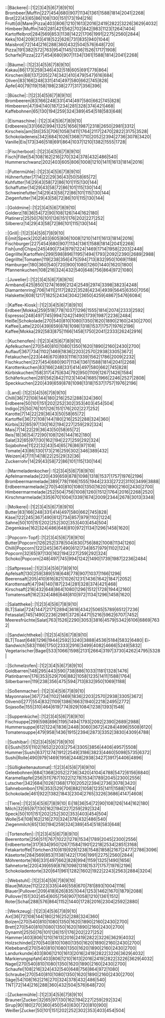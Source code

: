 ::|Bäckerei|::|1|2|3|4|5|6|7|8|9|10|
Brombeer|Muffin|227|454|680|907|1134|1361|1588|1814|2041|2268|
Brot|22|43|65|86|108|130|151|173|194|216|
Frutti|di|Mare|Pizza|403|806|1210|1613|2016|2419|2822|3226|3629|4032|
Himbeer|Muffin|140|281|421|562|702|842|983|1123|1264|1404|
Kartoffelbrot|284|569|853|1138|1422|1706|1991|2275|2560|2844|
Keks|104|209|313|418|522|626|731|835|940|1044|
Maisbrot|72|144|216|288|360|432|504|576|648|720|
Pizza|191|382|572|763|954|1145|1336|1526|1717|1908|
Scharfe|Pizza|227|454|680|907|1134|1361|1588|1814|2041|2268|


::|Bäume|::|1|2|3|4|5|6|7|8|9|10|
Kakau|86|173|259|346|432|518|605|691|778|864|
Kirschen|68|137|205|274|342|410|479|547|616|684|
Oliven|83|166|248|331|414|497|580|662|745|828|
Äpfel|40|79|119|158|198|238|277|317|356|396|


::|Büsche|::|1|2|3|4|5|6|7|8|9|10|
Brombeeren|83|166|248|331|414|497|580|662|745|828|
Himbeeren|47|94|140|187|234|281|328|374|421|468|
Kaffebohnen|65|130|194|259|324|389|454|518|583|648|


::|Eismaschine|::|1|2|3|4|5|6|7|8|9|10|
Erdbeereis|331|662|994|1325|1656|1987|2318|2650|2981|3312|
Kirscheis|am|Stil|353|706|1058|1411|1764|2117|2470|2822|3175|3528|
Schokoladeneis|342|684|1026|1368|1710|2052|2394|2736|3078|3420|
Vanille|Eis|173|346|518|691|864|1037|1210|1382|1555|1728|


::|Fischerboot|::|1|2|3|4|5|6|7|8|9|10|
Fisch|Fillet|54|108|162|216|270|324|378|432|486|540|
Hummerschwanz|202|403|605|806|1008|1210|1411|1613|1814|2016|


::|Futtermühle|::|1|2|3|4|5|6|7|8|9|10|
Hühnerfutter|7|14|22|29|36|43|50|58|65|72|
Kuhfutter|14|29|43|58|72|86|101|115|130|144|
Schaffutter|14|29|43|58|72|86|101|115|130|144|
Schweinefutter|14|29|43|58|72|86|101|115|130|144|
Ziegenfutter|14|29|43|58|72|86|101|115|130|144|


::|Goldmine|::|1|2|3|4|5|6|7|8|9|10|
Golderz|18|36|54|72|90|108|126|144|162|180|
Platinerz|25|50|76|101|126|151|176|202|227|252|
Silbererz|14|29|43|58|72|86|101|115|130|144|


::|Grill|::|1|2|3|4|5|6|7|8|9|10|
Ei|mit|Speck|202|403|605|806|1008|1210|1411|1613|1814|2016|
Fischburger|227|454|680|907|1134|1361|1588|1814|2041|2268|
Fish|und|Chips|245|490|734|979|1224|1469|1714|1958|2203|2448|
Gegrillte|Kartoffeln|299|598|896|1195|1494|1793|2092|2390|2689|2988|
Gegrillte|Tomaten|119|238|356|475|594|713|832|950|1069|1188|
Hamburger|180|360|540|720|900|1080|1260|1440|1620|1800|
Pfannenkuchen|108|216|324|432|540|648|756|864|972|1080|


::|Juwelier|::|1|2|3|4|5|6|7|8|9|10|
Armband|425|850|1274|1699|2124|2549|2974|3398|3823|4248|
Diamantenring|706|1411|2117|2822|3528|4234|4939|5645|6350|7056|
Halskette|608|1217|1825|2434|3042|3650|4259|4867|5476|6084|


::|Kaffee-Kiosk|::|1|2|3|4|5|6|7|8|9|10|
Erdbeer|Mokka|259|518|778|1037|1296|1555|1814|2074|2333|2592|
Espresso|248|497|745|994|1242|1490|1739|1987|2236|2484|
Heiße|Schokolade|270|540|810|1080|1350|1620|1890|2160|2430|2700|
Kaffee|Latte|220|439|659|878|1098|1318|1537|1757|1976|2196|
Kaffee|Mokka|292|583|875|1166|1458|1750|2041|2333|2624|2916|


::|Kuchenofen|::|1|2|3|4|5|6|7|8|9|10|
Apfelkuchen|270|540|810|1080|1350|1620|1890|2160|2430|2700|
Auflauf|367|734|1102|1469|1836|2203|2570|2938|3305|3672|
Fetakuchen|223|446|670|893|1116|1339|1562|1786|2009|2232|
Fischkuchen|227|454|680|907|1134|1361|1588|1814|2041|2268|
Karottenkuchen|83|166|248|331|414|497|580|662|745|828|
Kürbiskuchen|158|317|475|634|792|950|1109|1267|1426|1584|
Schäferkuchen|281|562|842|1123|1404|1685|1966|2246|2527|2808|
Speckkuchen|220|439|659|878|1098|1318|1537|1757|1976|2196|


::|Land|::|1|2|3|4|5|6|7|8|9|10|
Chilli|36|72|108|144|180|216|252|288|324|360|
Erdbeere|50|101|151|202|252|302|353|403|454|504|
Indigo|25|50|76|101|126|151|176|202|227|252|
Karotte|7|14|22|29|36|43|50|58|65|72|
Kartoffel|36|72|108|144|180|216|252|288|324|360|
Kürbis|32|65|97|130|162|194|227|259|292|324|
Mais|7|14|22|29|36|43|50|58|65|72|
Reis|18|36|54|72|90|108|126|144|162|180|
Salat|32|65|97|130|162|194|227|259|292|324|
Sojabohne|11|22|32|43|54|65|76|86|97|108|
Tomate|43|86|130|173|216|259|302|346|389|432|
Weizen|4|7|11|14|18|22|25|29|32|36|
Zuckerrohr|14|29|43|58|72|86|101|115|130|144|


::|Marmeladenkocher|::1|2|3|4|5|6|7|8|9|10|
Apfelmarmelade|220|439|659|878|1098|1318|1537|1757|1976|2196|
Brombeermarmelade|389|778|1166|1555|1944|2333|2722|3110|3499|3888|
Erdbeermarmelade|270|540|810|1080|1350|1620|1890|2160|2430|2700|
Himbeermarmelade|252|504|756|1008|1260|1512|1764|2016|2268|2520|
Kirschmarmelade|335|670|1004|1339|1674|2009|2344|2678|3013|3348|


::|Molkerei|::|1|2|3|4|5|6|7|8|9|10|
Butter|83|166|248|331|414|497|580|662|745|828|
Käse|122|245|367|490|612|734|857|979|1102|1224|
Sahne|50|101|151|202|252|302|353|403|454|504|
Ziegenkäse|162|324|486|648|810|972|1134|1296|1458|1620|


::|Popcorn-Topf|::|1|2|3|4|5|6|7|8|9|10|
Butter|Popcorn|126|252|378|504|630|756|882|1008|1134|1260|
Chilli|Popcorn|122|245|367|490|612|734|857|979|1102|1224|
Popcorn|32|65|97|130|162|194|227|259|292|324|
Schoko|Popcorn|248|497|745|994|1242|1490|1739|1987|2236|2484|


::|Saftpresse|::|1|2|3|4|5|6|7|8|9|10|
Apfelsaft|130|259|389|518|648|778|907|1037|1166|1296|
Beerensaft|205|410|616|821|1026|1231|1436|1642|1847|2052|
Karottensaft|47|94|140|187|234|281|328|374|421|468|
Kirschsaft|216|432|648|864|1080|1296|1512|1728|1944|2160|
Tomatensaft|162|324|486|648|810|972|1134|1296|1458|1620|


::|Salattheke|::|1|2|3|4|5|6|7|8|9|10|
BLT|Salat|724|1447|2171|2894|3618|4342|5065|5789|6512|7236|
Fetasalat|745|1490|2236|2981|3726|4471|5216|5962|6707|7452|
Meeresfrüchte|Salat|763|1526|2290|3053|3816|4579|5342|6106|6869|7632|


::|Sandwichtheke|::|1|2|3|4|5|6|7|8|9|10|
BLT|Toast|648|1296|1944|2592|3240|3888|4536|5184|5832|6480|
Ei-Sandwich|583|1166|1750|2333|2916|3499|4082|4666|5249|5832|
Vegetarischer|Bagel|533|1066|1598|2131|2664|3197|3730|4262|4795|5328|


::|Schmelzofen|::|1|2|3|4|5|6|7|8|9|10|
Goldbarren|148|295|443|590|738|886|1033|1181|1328|1476|
Platinbarren|176|353|529|706|882|1058|1235|1411|1588|1764|
Silberbarren|119|238|356|475|594|713|832|950|1069|1188|


::|Soßenmacher|::|1|2|3|4|5|6|7|8|9|10|
Mayonnaise|367|734|1102|1469|1836|2203|2570|2938|3305|3672|
Olivenöl|277|554|832|1109|1386|1663|1940|2218|2495|2772|
Sojasoße|155|310|464|619|774|929|1084|1238|1393|1548|


::|Suppenküche|::|1|2|3|4|5|6|7|8|9|10|
Fischsuppe|299|598|896|1195|1494|1793|2092|2390|2689|2988|
Hummersuppe|612|1224|1836|2448|3060|3672|4284|4896|5508|6120|
Tomatensuppe|479|958|1436|1915|2394|2873|3352|3830|4309|4788|


::|Sushibar|::|1|2|3|4|5|6|7|8|9|10|
Ei|Sushi|551|1102|1652|2203|2754|3305|3856|4406|4957|5508|
Hummer|Sushi|637|1274|1912|2549|3186|3823|4460|5098|5735|6372|
Sushi|Rolle|490|979|1469|1958|2448|2938|3427|3917|4406|4896|


::|Süßigkeitenautomat|::1|2|3|4|5|6|7|8|9|10|
Geleebohnen|684|1368|2052|2736|3420|4104|4788|5472|6156|6840|
Karamellapfel|256|511|767|1022|1278|1534|1789|2045|2300|2556|
Lutscher|342|684|1026|1368|1710|2052|2394|2736|3078|3420|
Sahnebombon|176|353|529|706|882|1058|1235|1411|1588|1764|
Schokolade|461|922|1382|1843|2304|2765|3226|3686|4147|4608|


::|Tiere|::|1|2|3|4|5|6|7|8|9|10|
Ei|18|36|54|72|90|108|126|144|162|180|
Milch|32|65|97|130|162|194|227|259|292|324|
Speck|50|101|151|202|252|302|353|403|454|504|
Wolle|54|108|162|216|270|324|378|432|486|540|
Ziegenmilch|65|130|194|259|324|389|454|518|583|648|


::|Tortenofen|::|1|2|3|4|5|6|7|8|9|10|
Beerentorte|256|511|767|1022|1278|1534|1789|2045|2300|2556|
Erdbeertorte|317|634|950|1267|1584|1901|2218|2534|2851|3168|
Fetakartoffel|Törtchen310|619|929|1238|1548|1858|2167|2477|2786|3096|
Käsetorte|284|569|853|1138|1422|1706|1991|2275|2560|2844|
Möhrentorte|166|331|497|662|828|994|1159|1325|1490|1656|
Sahnetorte|220|439|659|878|1098|1318|1537|1757|1976|2196|
Schokoladentorte|320|641|961|1282|1602|1922|2243|2563|2884|3204|


::|Webstuhl|::|1|2|3|4|5|6|7|8|9|10|
Blaue|Mütze|112|223|335|446|558|670|781|893|1004|1116|
Blauer|Pullover|209|418|626|835|1044|1253|1462|1670|1879|2088|
Pullover|151|302|454|605|756|907|1058|1210|1361|1512|
Roter|Schal|288|576|864|1152|1440|1728|2016|2304|2592|2880|


::|Werkzeug|::|1|2|3|4|5|6|7|8|9|10|
Axt|36|72|108|144|180|216|252|288|324|360|
Bolzen|270|540|810|1080|1350|1620|1890|2160|2430|2700|
Brett|270|540|810|1080|1350|1620|1890|2160|2430|2700|
Dynamit|25|50|76|101|126|151|176|202|227|252|
Hammer|403|806|1210|1613|2016|2419|2822|3226|3629|4032|
Holzschindel|270|540|810|1080|1350|1620|1890|2160|2430|2700|
Klebeband|270|540|810|1080|1350|1620|1890|2160|2430|2700|
Landurkunde|403|806|1210|1613|2016|2419|2822|3226|3629|4032|
Markierungspfahl|403|806|1210|1613|2016|2419|2822|3226|3629|4032|
Nagel|270|540|810|1080|1350|1620|1890|2160|2430|2700|
Schaufel|108|216|324|432|540|648|756|864|972|1080|
Schraube|270|540|810|1080|1350|1620|1890|2160|2430|2700|
Säge|54|108|162|216|270|324|378|432|486|540|
TNT|72|144|216|288|360|432|504|576|648|720|


::|Zuckermühle|::|1|2|3|4|5|6|7|8|9|10|
Brauner|Zucker|32|65|97|130|162|194|227|259|292|324|
Sirup|90|180|270|360|450|540|630|720|810|900|
Weißer|Zucker|50|101|151|202|252|302|353|403|454|504|
